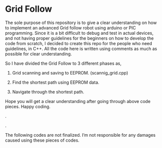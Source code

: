 # Grid Follow

The sole purpose of this repository is to give a clear understanding on how to implement an advanced Grid follow robot using arduino or PIC programming.
Since it is a bit difficult to debug and test in actual devices, and not having proper guidelines for the beginners on how to develop the code from scratch, I decided to create this repo for the people who need guidelines, in C++. All the code here is written using comments as much as possible for clear understanding.

So I have divided the Grid Follow to 3 different phases as,

1. Grid scanning and saving to EEPROM. (scannig_grid.cpp)

2. Find the shortest path using EEPROM data.

3. Navigate through the shortest path.

Hope you will get a clear understanding after going through above code pieces.
Happy coding.

.

.

The following codes are not finalized. I’m not responsible for any damages caused using these pieces of codes.


